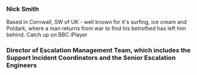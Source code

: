 ### Nick Smith  
Based in Cornwall, SW of UK - well known for it's surfing, ice cream and Poldark, where a man returns from war to find his betrothed has left him behind. Catch up on BBC iPlayer

### Director of Escalation Management Team, which includes the Support Incident Coordinators and the Senior Escalation Engineers
